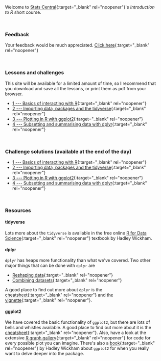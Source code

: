 Welcome to [Stats Central](https://www.analytical.unsw.edu.au/facilities/stats-central){:target="_blank" rel="noopener"}'s *Introduction to R* short course.

<br>

### Feedback

Your feedback would be much appreciated. [Click here](https://forms.gle/14SNJN3GMQsjoLmL7){:target="_blank" rel="noopener"}

<br>

### Lessons and challenges

This site will be available for a limited amount of time, so I recommend that you download and save all the lessons, or print them as pdf from your browser.

* [1 --- Basics of interacting with R](Lessons/basics.html){:target="_blank" rel="noopener"}
* [2 --- Importing data, packages and the tidyverse](Lessons/import_package_tidy.html){:target="_blank" rel="noopener"}
* [3 --- Plotting in R with ggplot2](Lessons/ggplot2Intro.html){:target="_blank" rel="noopener"} 
* [4 --- Subsetting and summarising data with dplyr](Lessons/dplyrIntro.html){:target="_blank" rel="noopener"} 

<br>

### Challenge solutions (available at the end of the day)


* [1 --- Basics of interacting with R](Lessons/basics_sol.html){:target="_blank" rel="noopener"}
* [2 --- Importing data, packages and the tidyverse](Lessons/import_package_tidy_sol.html){:target="_blank" rel="noopener"}
* [3 --- Plotting in R with ggplot2](Lessons/ggplot2Intro_sol.html){:target="_blank" rel="noopener"} 
* [4 --- Subsetting and summarising data with dplyr](Lessons/dplyrIntro_sol.html){:target="_blank" rel="noopener"} 


<br>

### Resources

#### tidyverse

Lots more about the `tidyverse` is available in the free online [R for Data Science](https://r4ds.had.co.nz/){:target="_blank" rel="noopener"} textbook by Hadley Wickham.


#### dplyr

`dplyr` has heaps more functionality than what we've covered. Two other major things that can be done with `dplyr` are

- [Reshaping data](https://cengel.github.io/R-data-wrangling/tidyr.html){:target="_blank" rel="noopener"}
- [Combining datasets](https://rpubs.com/williamsurles/293454){:target="_blank" rel="noopener"}

A good place to find out more about `dplyr` is the [cheatsheet](https://rstudio.com/wp-content/uploads/2015/02/data-wrangling-cheatsheet.pdf){:target="_blank" rel="noopener"} and the [vignette](https://cran.r-project.org/web/packages/dplyr/vignettes/dplyr.html){:target="_blank" rel="noopener"}.

#### ggplot2

We have covered the basic functionality of `ggplot2`, but there are lots of bells and whistles available. A good place to find out more about it is the [cheatsheet](https://rstudio.com/wp-content/uploads/2016/11/ggplot2-cheatsheet-2.1.pdf){:target="_blank" rel="noopener"}. Also, have a look at the extensive [R graph gallery](https://www.r-graph-gallery.com/){:target="_blank" rel="noopener"} for code for every possible plot you can imagine. There's also a [book](https://ggplot2-book.org/index.html){:target="_blank" rel="noopener"} by Hadley Wickham about `ggplot2` for when you really want to delve deeper into the package.

